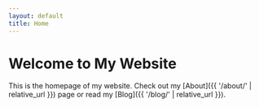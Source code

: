 ```yaml
---
layout: default
title: Home
---
```


# Welcome to My Website

This is the homepage of my website. Check out my [About]({{ '/about/' | relative_url }}) page or read my [Blog]({{ '/blog/' | relative_url }}).
